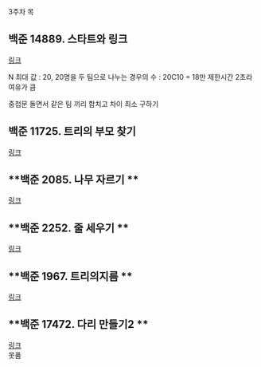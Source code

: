 
3주차 목

**백준 14889. 스타트와 링크**
---
[링크](https://www.acmicpc.net/problem/14889)  

N 최대 값 : 20, 20명을 두 팀으로 나누는 경우의 수 : 20C10 = 18만
제한시간 2초라 여유가 큼

중첩문 돌면서 같은 팀 끼리 합치고 차이 최소 구하기

**백준 11725. 트리의 부모 찾기**
---
[링크](https://www.acmicpc.net/problem/11725)  


**백준 2085. 나무 자르기 **
---
[링크](https://www.acmicpc.net/problem/2805)  

**백준 2252. 줄 세우기 **
---
[링크](https://www.acmicpc.net/problem/2252)  

**백준 1967. 트리의지름 **
---
[링크](https://www.acmicpc.net/problem/1967)  

**백준 17472. 다리 만들기2 **
---
[링크](https://www.acmicpc.net/problem/17472)  
못품
